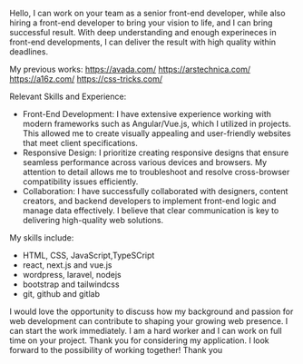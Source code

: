 Hello, I can work on your team as a senior front-end developer, while also hiring a front-end developer to bring your vision to life, and I can bring successful result. With deep understanding and enough experineces in front-end developments, I can deliver the result with high quality within deadlines. 
 
My previous works:
https://avada.com/
https://arstechnica.com/
https://a16z.com/
https://css-tricks.com/

Relevant Skills and Experience: 
- Front-End Development: I have extensive experience working with modern frameworks such as Angular/Vue.js, which I utilized in projects. This allowed me to create visually appealing and user-friendly websites that meet client specifications. 
- Responsive Design: I prioritize creating responsive designs that ensure seamless performance across various devices and browsers. My attention to detail allows me to troubleshoot and resolve cross-browser compatibility issues efficiently. 
- Collaboration: I have successfully collaborated with designers, content creators, and backend developers to implement front-end logic and manage data effectively. I believe that clear communication is key to delivering high-quality web solutions. 
 

My skills include:
- HTML, CSS, JavaScript,TypeSCript
- react, next.js and vue.js
- wordpress, laravel, nodejs
- bootstrap and tailwindcss
- git, github and gitlab
 
I would love the opportunity to discuss how my background and passion for web development can contribute to shaping your growing web presence. I can start the work immediately. I am a hard worker and I can work on full time on your project. Thank you for considering my application. I look forward to the possibility of working together!
Thank you
